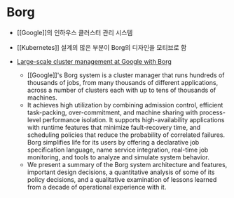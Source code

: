 # Borg

- [[Google]]의 인하우스 클러스터 관리 시스템

- [[Kubernetes]] 설계의 많은 부분이 Borg의 디자인을 모티브로 함

- [Large-scale cluster management at Google with Borg](https://research.google/pubs/pub43438/)
  - [[Google]]'s Borg system is a cluster manager that runs hundreds of thousands of jobs, from many thousands of different applications, across a number of clusters each with up to tens of thousands of machines.
  - It achieves high utilization by combining admission control, efficient task-packing, over-commitment, and machine sharing with process-level performance isolation. It supports high-availability applications with runtime features that minimize fault-recovery time, and scheduling policies that reduce the probability of correlated failures. Borg simplifies life for its users by offering a declarative job specification language, name service integration, real-time job monitoring, and tools to analyze and simulate system behavior.
  - We present a summary of the Borg system architecture and features, important design decisions, a quantitative analysis of some of its policy decisions, and a qualitative examination of lessons learned from a decade of operational experience with it.
